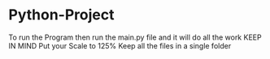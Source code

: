 # Python-Project
To run the Program then run the main.py file and it will do all the work 
KEEP IN MIND 
Put your Scale to 125%
Keep all the files in a single folder
